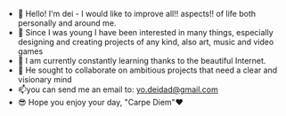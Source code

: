 - 👋 Hello! I'm dei - I would like to improve all!! aspects!! of life both personally and around me.
- 👀 Since I was young I have been interested in many things, especially designing and creating projects of any kind, also art, music and video games
- 🌱 I am currently constantly learning thanks to the beautiful Internet.
- 💞️ He sought to collaborate on ambitious projects that need a clear and visionary mind
- 📫you can send me an email to: yo.deidad@gmail.com
- 😎 Hope you enjoy your day, "Carpe Diem"♥
